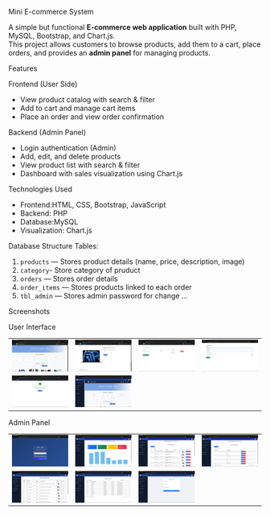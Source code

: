  Mini E-commerce System

A simple but functional **E-commerce web application** built with PHP, MySQL, Bootstrap, and Chart.js.  
This project allows customers to browse products, add them to a cart, place orders, and provides an **admin panel** for managing products.


 Features

Frontend (User Side)
- View product catalog with search & filter
- Add to cart and manage cart items
- Place an order and view order confirmation

Backend (Admin Panel)
- Login authentication (Admin)
- Add, edit, and delete products
- View product list with search & filter
- Dashboard with sales visualization using Chart.js



 Technologies Used
- Frontend:HTML, CSS, Bootstrap, JavaScript
- Backend: PHP 
- Database:MySQL
- Visualization: Chart.js



 Database Structure
 Tables:
1. `products` — Stores product details (name, price, description, image)
2. `category`- Store category of pruduct
3. `orders` — Stores order details
4. `order_items` — Stores products linked to each order
5. `tbl_admin` — Stores admin password for change ...


 Screenshots

 User Interface

<table>
  <tr>
    <td><img src="image/userpage.png" alt="Homepage" width="300"/></td>
    <td><img src="image/userpage2.png" alt="Product Detail" width="300"/></td>
    <td><img src="image/userpage3.png" alt="Cart Page" width="300"/></td>
    <td><img src="image/userpage4.png" alt="Checkout Page" width="300"/></td>
  </tr>
  <tr>
    <td><img src="image/userpage5.png" alt="Order Confirmation" width="300"/></td>
    <td><img src="image/userpage6.png" alt="Homepage Alt" width="300"/></td>
  </tr>
</table>

Admin Panel

<table>
  <tr>
    <td><img src="image/Loginpage.png" alt="Admin Login" width="300"/></td>
    <td><img src="image/admindashbord.png" alt="Dashboard Overview" width="300"/></td>
    <td><img src="image/adminpro.png" alt="Product List" width="300"/></td>
    <td><img src="image/admincate.png" alt="Category List" width="300"/></td>
  </tr>
  <tr>
    <td><img src="image/adminallpro.png" alt="Stock Overview" width="300"/></td>
    <td><img src="image/admidorderreport.png" alt="OrderReport" width="300"/></td>
    <td><img src="image/changepwd.png" alt="Change Password" width="300"/></td>
  </tr>
</table>

